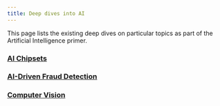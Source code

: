 ```yaml
---
title: Deep dives into AI
---
```


This page lists the existing deep dives on particular topics as part of the Artificial Intelligence primer.

### [AI Chipsets](ai-chipsets)
### [AI-Driven Fraud Detection](ai-fraud)
### [Computer Vision](ai-vision)
